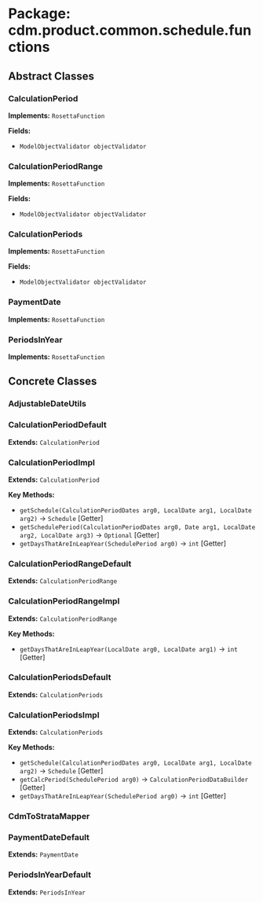 # Package: cdm.product.common.schedule.functions

## Abstract Classes

### CalculationPeriod
**Implements:** `RosettaFunction` 

**Fields:**
- `ModelObjectValidator objectValidator`

### CalculationPeriodRange
**Implements:** `RosettaFunction` 

**Fields:**
- `ModelObjectValidator objectValidator`

### CalculationPeriods
**Implements:** `RosettaFunction` 

**Fields:**
- `ModelObjectValidator objectValidator`

### PaymentDate
**Implements:** `RosettaFunction` 

### PeriodsInYear
**Implements:** `RosettaFunction` 

## Concrete Classes

### 

### AdjustableDateUtils

### CalculationPeriodDefault
**Extends:** `CalculationPeriod` 

### CalculationPeriodImpl
**Extends:** `CalculationPeriod` 

**Key Methods:**
- `getSchedule(CalculationPeriodDates arg0, LocalDate arg1, LocalDate arg2)` → `Schedule` [Getter]
- `getSchedulePeriod(CalculationPeriodDates arg0, Date arg1, LocalDate arg2, LocalDate arg3)` → `Optional` [Getter]
- `getDaysThatAreInLeapYear(SchedulePeriod arg0)` → `int` [Getter]

### CalculationPeriodRangeDefault
**Extends:** `CalculationPeriodRange` 

### CalculationPeriodRangeImpl
**Extends:** `CalculationPeriodRange` 

**Key Methods:**
- `getDaysThatAreInLeapYear(LocalDate arg0, LocalDate arg1)` → `int` [Getter]

### CalculationPeriodsDefault
**Extends:** `CalculationPeriods` 

### CalculationPeriodsImpl
**Extends:** `CalculationPeriods` 

**Key Methods:**
- `getSchedule(CalculationPeriodDates arg0, LocalDate arg1, LocalDate arg2)` → `Schedule` [Getter]
- `getCalcPeriod(SchedulePeriod arg0)` → `CalculationPeriodDataBuilder` [Getter]
- `getDaysThatAreInLeapYear(SchedulePeriod arg0)` → `int` [Getter]

### CdmToStrataMapper

### PaymentDateDefault
**Extends:** `PaymentDate` 

### PeriodsInYearDefault
**Extends:** `PeriodsInYear` 

